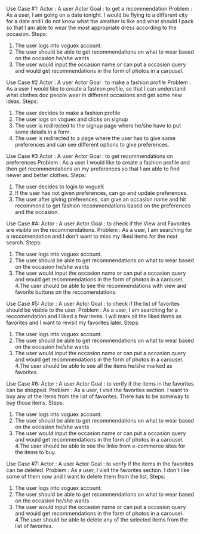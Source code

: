 Use Case #1:
Actor : A user
Actor Goal : to get a recommendation
Problem : As a user, I am going on a date tonight. I would be flying to a different city for a date and I do
not know what the weather is like and what should I pack so that I am able to wear the most appropriate
dress according to the occasion.
Steps:
1. The user logs into voguex account.
2. The user should be able to get recommendations on what to wear based on the occasion he/she
wants
3. The user would input the occasion name or can put a occasion query and would get
recommendations in the form of photos in a carousel. 

Use Case #2
Actor : A user
Actor Goal : to make a fashion profile
Problem : As a user I would like to create a fashion profile, so that I can understand what clothes doc people wear in different occasions and get some new ideas.
Steps:
1. The user decides to make a fashion profile
2. The user logs on voguex and clicks on signup
3. The user is redirected to the signup page where he/she have to put some details in a form.
4. The user is redirected to a page where the user has to give some preferences and can see
different options to give preferences.

Use Case #3
Actor : A user
Actor Goal : to get recommendations on preferences
Problem : As a user I would like to create a fashion profile and then get recommendations on my preferences so that I am able to find newer and better clothes.
Steps:
1. The user decides to login to vogueX
2. If the user has not given preferences, can go and update preferences.
3. The user after giving preferences, can give an occasion name and hit recommend to get fashion recommendations based on the preferences and the occasion.

Use Case #4:
Actor : A user
Actor Goal : to check if the View and Favorites are visible on the recommendations. 
Problem : As a user, I am searching for a reccomendation and I don't want to miss my liked items for the next search.
Steps:
1. The user logs into voguex account.
2. The user should be able to get recommendations on what to wear based on the occasion he/she wants
3. The user would input the occasion name or can put a occasion query and would get recommendations in the form of photos in a carousel.
4.The user should be able to see the recommendations with view and favorite buttons on the reccomendations.

Use Case #5:
Actor : A user
Actor Goal :  to check if the list of favorites should be visible to the user. 
Problem : As a user, I am searching for a reccomendation and I liked a few items. I will mark all the liked items as favorites and I want to revisit my favorites later.
Steps:
1. The user logs into voguex account.
2. The user should be able to get recommendations on what to wear based on the occasion he/she wants
3. The user would input the occasion name or can put a occasion query and would get recommendations in the form of photos in a carousel.
4.The user should be able to see all the items he/she marked as favorites.

Use Case #6:
Actor : A user
Actor Goal : to verify if the items in the favorites can be shopped.
Problem : As a user, I visit the favorites section. I want to buy any of the items from the list of favorites. There has to be someway to buy those items.
Steps:
1. The user logs into voguex account.
2. The user should be able to get recommendations on what to wear based on the occasion he/she wants
3. The user would input the occasion name or can put a occasion query and would get recommendations in the form of photos in a carousel.
4.The user should be able to see the links from e-commerce sites for the items to buy.

Use Case #7:
Actor : A user
Actor Goal : to verify if the items in the favorites can be deleted.
Problem : As a user, I visit the favorites section. I don't like some of them now and I want to delete them from the list.
Steps:
1. The user logs into voguex account.
2. The user should be able to get recommendations on what to wear based on the occasion he/she wants
3. The user would input the occasion name or can put a occasion query and would get recommendations in the form of photos in a carousel.
4.The user should be able to delete any of the selected items from the list of favorites.
